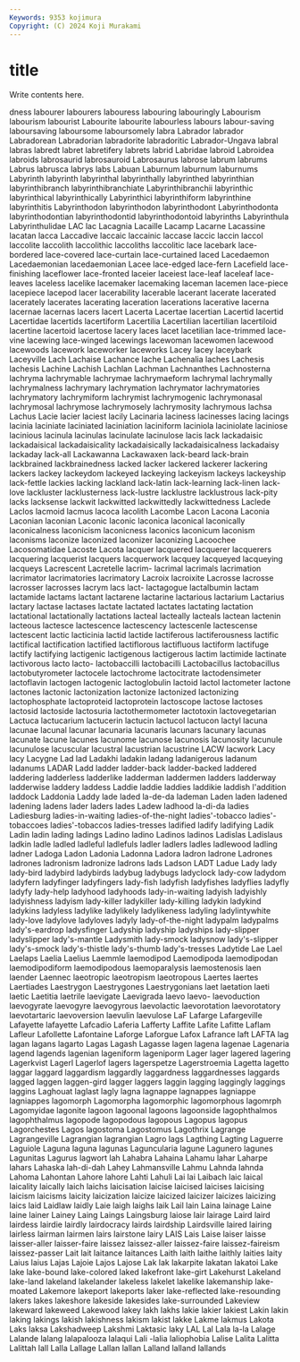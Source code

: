 ```yaml
---
Keywords: 9353 kojimura
Copyright: (C) 2024 Koji Murakami
---
```


# title

Write contents here.



dness labourer labourers labouress labouring labouringly Labourism
labourism labourist Labourite labourite labourless labours labour-saving laboursaving laboursome laboursomely
labra Labrador labrador Labradorean Labradorian labradorite labradoritic Labrador-Ungava labral labras
labredt labret labretifery labrets labrid Labridae labroid Labroidea labroids labrosaurid
labrosauroid Labrosaurus labrose labrum labrums Labrus labrusca labrys labs Labuan
Laburnum laburnum laburnums Labyrinth labyrinth labyrinthal labyrinthally labyrinthed labyrinthian labyrinthibranch
labyrinthibranchiate Labyrinthibranchii labyrinthic labyrinthical labyrinthically Labyrinthici labyrinthiform labyrinthine labyrinthitis Labyrinthodon
labyrinthodon labyrinthodont Labyrinthodonta labyrinthodontian labyrinthodontid labyrinthodontoid labyrinths Labyrinthula Labyrinthulidae LAC
lac Lacagnia Lacaille Lacamp Lacarne Lacassine lacatan lacca Laccadive laccaic
laccainic laccase laccic laccin laccol laccolite laccolith laccolithic laccoliths laccolitic
lace lacebark lace-bordered lace-covered lace-curtain lace-curtained laced Lacedaemon Lacedaemonian lacedaemonian
Lacee lace-edged lace-fern Lacefield lace-finishing laceflower lace-fronted laceier laceiest lace-leaf
laceleaf lace-leaves laceless lacelike lacemaker lacemaking laceman lacemen lace-piece lacepiece
lacepod lacer lacerability lacerable lacerant lacerate lacerated lacerately lacerates lacerating
laceration lacerations lacerative lacerna lacernae lacernas lacers lacert Lacerta Lacertae
lacertian Lacertid lacertid Lacertidae lacertids lacertiform Lacertilia Lacertilian lacertilian lacertiloid
lacertine lacertoid lacertose lacery laces lacet lacetilian lace-trimmed lace-vine lacewing
lace-winged lacewings lacewoman lacewomen lacewood lacewoods lacework laceworker laceworks Lacey
lacey laceybark Laceyville Lach Lachaise Lachance lache Lachenalia laches Lachesis
lachesis Lachine Lachish Lachlan Lachman Lachnanthes Lachnosterna lachryma lachrymable lachrymae
lachrymaeform lachrymal lachrymally lachrymalness lachrymary lachrymation lachrymator lachrymatories lachrymatory lachrymiform
lachrymist lachrymogenic lachrymonasal lachrymosal lachrymose lachrymosely lachrymosity lachrymous lachsa Lachus
Lacie lacier laciest lacily Lacinaria laciness lacinesses lacing lacings lacinia
laciniate laciniated laciniation laciniform laciniola laciniolate laciniose lacinious lacinula lacinulas
lacinulate lacinulose lacis lack lackadaisic lackadaisical lackadaisicality lackadaisically lackadaisicalness lackadaisy
lackaday lack-all Lackawanna Lackawaxen lack-beard lack-brain lackbrained lackbrainedness lacked lacker
lackered lackerer lackering lackers lackey lackeydom lackeyed lackeying lackeyism lackeys
lackeyship lack-fettle lackies lacking lackland lack-latin lack-learning lack-linen lack-love lackluster
lacklusterness lack-lustre lacklustre lacklustrous lack-pity lacks lacksense lackwit lackwitted lackwittedly
lackwittedness Laclede Laclos lacmoid lacmus lacoca lacolith Lacombe Lacon Lacona
Laconia Laconian laconian Laconic laconic laconica laconical laconically laconicalness laconicism
laconicness laconics laconicum laconism laconisms laconize laconized laconizer laconizing Lacoochee
Lacosomatidae Lacoste Lacota lacquer lacquered lacquerer lacquerers lacquering lacquerist lacquers
lacquerwork lacquey lacqueyed lacqueying lacqueys Lacrescent Lacretelle lacrim- lacrimal lacrimals
lacrimation lacrimator lacrimatories lacrimatory Lacroix lacroixite Lacrosse lacrosse lacrosser lacrosses
lacrym lacs lact- lactagogue lactalbumin lactam lactamide lactams lactant lactarene
lactarine lactarious lactarium Lactarius lactary lactase lactases lactate lactated lactates
lactating lactation lactational lactationally lactations lacteal lacteally lacteals lactean lactenin
lacteous lactesce lactescence lactescency lactescenle lactescense lactescent lactic lacticinia lactid
lactide lactiferous lactiferousness lactific lactifical lactification lactified lactiflorous lactifluous lactiform
lactifuge lactify lactifying lactigenic lactigenous lactigerous lactim lactimide lactinate lactivorous
lacto lacto- lactobaccilli lactobacilli Lactobacillus lactobacillus lactobutyrometer lactocele lactochrome lactocitrate
lactodensimeter lactoflavin lactogen lactogenic lactoglobulin lactoid lactol lactometer lactone lactones
lactonic lactonization lactonize lactonized lactonizing lactophosphate lactoproteid lactoprotein lactoscope lactose
lactoses lactosid lactoside lactosuria lactothermometer lactotoxin lactovegetarian Lactuca lactucarium lactucerin
lactucin lactucol lactucon lactyl lacuna lacunae lacunal lacunar lacunaria lacunaris
lacunars lacunary lacunas lacunate lacune lacunes lacunome lacunose lacunosis lacunosity
lacunule lacunulose lacuscular lacustral lacustrian lacustrine LACW lacwork Lacy lacy
Lacygne Lad lad Ladakhi ladakin ladang ladanigerous ladanum ladanums LADAR
Ladd ladder ladder-back ladder-backed laddered laddering ladderless ladderlike ladderman laddermen
ladders ladderway ladderwise laddery laddess Laddie laddie laddies laddikie laddish
l'addition laddock Laddonia Laddy lade laded la-de-da lademan Laden laden
ladened ladening ladens lader laders lades Ladew ladhood la-di-da ladies
Ladiesburg ladies-in-waiting ladies-of-the-night ladies'-tobacco ladies'-tobaccoes ladies'-tobaccos ladies-tresses ladified ladify ladifying
Ladik Ladin ladin lading ladings Ladino ladino Ladinos ladinos Ladislas
Ladislaus ladkin ladle ladled ladleful ladlefuls ladler ladlers ladles ladlewood
ladling ladner Ladoga Ladon Ladonia Ladonna Ladora ladron ladrone Ladrones
ladrones ladronism ladronize ladrons lads Ladson LADT Ladue Lady lady
lady-bird ladybird ladybirds ladybug ladybugs ladyclock lady-cow ladydom ladyfern ladyfinger
ladyfingers lady-fish ladyfish ladyfishes ladyflies ladyfly ladyfy lady-help ladyhood ladyhoods
lady-in-waiting ladyish ladyishly ladyishness ladyism lady-killer ladykiller lady-killing ladykin ladykind
ladykins ladyless ladylike ladylikely ladylikeness ladyling ladylintywhite lady-love ladylove ladyloves
ladyly lady-of-the-night ladypalm ladypalms lady's-eardrop ladysfinger Ladyship ladyship ladyships lady-slipper
ladyslipper lady's-mantle Ladysmith lady-smock ladysnow lady's-slipper lady's-smock lady's-thistle lady's-thumb lady's-tresses
Ladytide Lae Lael Laelaps Laelia Laelius Laemmle laemodipod Laemodipoda laemodipodan
laemodipodiform laemodipodous laemoparalysis laemostenosis laen laender Laennec laeotropic laeotropism laeotropous
Laertes laertes Laertiades Laestrygon Laestrygones Laestrygonians laet laetation laeti laetic
Laetitia laetrile laevigate Laevigrada laevo laevo- laevoduction laevogyrate laevogyre laevogyrous
laevolactic laevorotation laevorotatory laevotartaric laevoversion laevulin laevulose LaF Lafarge Lafargeville
Lafayette lafayette Lafcadio Laferia Lafferty Laffite Lafite Lafitte Laflam Lafleur
Lafollette Lafontaine Laforge Laforgue Lafox Lafrance laft LAFTA lag lagan
lagans lagarto Lagas Lagash Lagasse lagen lagena lagenae Lagenaria lagend
lagends lagenian lageniform lageniporm Lager lager lagered lagering Lagerkvist Lagerl
Lagerlof lagers lagerspetze Lagerstroemia Lagetta lagetto laggar laggard laggardism laggardly
laggardness laggardnesses laggards lagged laggen laggen-gird lagger laggers laggin lagging
laggingly laggings laggins Laghouat laglast lagly lagna lagnappe lagnappes lagniappe
lagniappes lagomorph Lagomorpha lagomorphic lagomorphous lagomrph Lagomyidae lagonite lagoon lagoonal
lagoons lagoonside lagophthalmos lagophthalmus lagopode lagopodous lagopous Lagopus lagopus Lagorchestes
Lagos lagostoma Lagostomus Lagothrix Lagrange Lagrangeville Lagrangian lagrangian Lagro lags
Lagthing Lagting Laguerre Laguiole Laguna laguna lagunas Laguncularia lagune Lagunero
lagunes Lagunitas Lagurus lagwort lah Lahabra Lahaina Lahamu lahar Laharpe
lahars Lahaska lah-di-dah Lahey Lahmansville Lahmu Lahnda lahnda Lahoma Lahontan
Lahore lahore Lahti Lahuli Lai lai Laibach laic laical laicality
laically laich laichs laicisation laicise laicised laicises laicising laicism laicisms
laicity laicization laicize laicized laicizer laicizes laicizing laics laid Laidlaw
laidly Laie laigh laighs laik Lail lain Laina lainage Laine
laine lainer Lainey Laing Laings Laingsburg laiose lair lairage Laird
laird lairdess lairdie lairdly lairdocracy lairds lairdship Lairdsville laired lairing
lairless lairman lairmen lairs lairstone lairy LAIS Lais Laise laiser
laisse laisser-aller laisser-faire laissez laissez-aller laissez-faire laissez-faireism laissez-passer Lait lait
laitance laitances Laith laith laithe laithly laities laity Laius laius
Lajas Lajoie Lajos Lajose Lak lak lakarpite lakatan lakatoi Lake
lake lake-bound lake-colored laked lakefront lake-girt Lakehurst Lakeland lake-land lakeland
lakelander lakeless lakelet lakelike lakemanship lake-moated Lakemore lakeport lakeports laker
lake-reflected lake-resounding lakers lakes lakeshore lakeside lakesides lake-surrounded Lakeview lakeward
lakeweed Lakewood lakey lakh lakhs lakie lakier lakiest Lakin lakin
laking lakings lakish lakishness lakism lakist lakke Lakme lakmus Lakota
Laks laksa Lakshadweep Lakshmi Laktasic laky LAL Lal Lala la-la
Lalage Lalande lalang lalapalooza lalaqui Lali -lalia laliophobia Lalise Lalita
Lalitta Lalittah lall Lalla Lallage Lallan lallan Lalland lalland lallands
